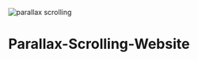 ![parallax scrolling](https://user-images.githubusercontent.com/83161515/175143022-ba3b26a2-d362-4097-a52e-1b9f9eca9ec0.jpg)
# Parallax-Scrolling-Website
